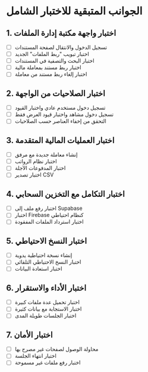 # الجوانب المتبقية للاختبار الشامل

## 1. اختبار واجهة مكتبة إدارة الملفات
- [ ] تسجيل الدخول والانتقال لصفحة المستندات
- [ ] اختبار تبويب "ربط الملفات" الجديد
- [ ] اختبار البحث والتصفية في المستندات
- [ ] اختبار ربط مستند بمعاملة مالية
- [ ] اختبار إلغاء ربط مستند من معاملة

## 2. اختبار الصلاحيات من الواجهة
- [ ] تسجيل دخول مستخدم عادي واختبار القيود
- [ ] تسجيل دخول مشاهد واختبار قيود العرض فقط
- [ ] التحقق من إخفاء العناصر حسب الصلاحيات

## 3. اختبار العمليات المالية المتقدمة
- [ ] إنشاء معاملة جديدة مع مرفق
- [ ] اختبار نظام الرواتب
- [ ] اختبار المدفوعات الآجلة
- [ ] اختبار تصدير CSV

## 4. اختبار التكامل مع التخزين السحابي
- [ ] اختبار رفع ملف إلى Supabase
- [ ] اختبار Firebase كنظام احتياطي
- [ ] اختبار استرداد الملفات المفقودة

## 5. اختبار النسخ الاحتياطي
- [ ] إنشاء نسخة احتياطية يدوية
- [ ] اختبار النسخ الاحتياطي التلقائي
- [ ] اختبار استعادة البيانات

## 6. اختبار الأداء والاستقرار
- [ ] اختبار تحميل عدة ملفات كبيرة
- [ ] اختبار الاستجابة مع بيانات كثيرة
- [ ] اختبار الجلسات طويلة المدى

## 7. اختبار الأمان
- [ ] محاولة الوصول لصفحات غير مصرح بها
- [ ] اختبار انتهاء الجلسة
- [ ] اختبار رفع ملفات غير مسموحة